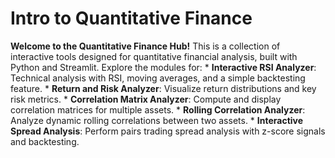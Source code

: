 # Intro to Quantitative Finance
 
**Welcome to the Quantitative Finance Hub!**
 This is a collection of interactive tools designed for quantitative financial analysis, built with Python and Streamlit.
    Explore the modules for:
    *   **Interactive RSI Analyzer**: Technical analysis with RSI, moving averages, and a simple backtesting feature.
    *   **Return and Risk Analyzer**: Visualize return distributions and key risk metrics.
    *   **Correlation Matrix Analyzer**: Compute and display correlation matrices for multiple assets.
    *   **Rolling Correlation Analyzer**: Analyze dynamic rolling correlations between two assets.
    *   **Interactive Spread Analysis**: Perform pairs trading spread analysis with z-score signals and backtesting.
